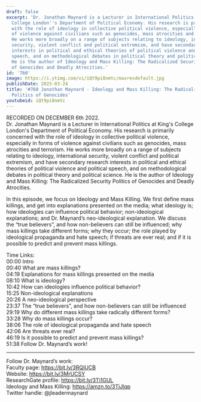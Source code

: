 ```yaml
---
draft: false
excerpt: 'Dr. Jonathan Maynard is a Lecturer in International Politics at King''s
  College London''s Department of Political Economy. His research is primarily concerned
  with the role of ideology in collective political violence, especially in forms
  of violence against civilians such as genocides, mass atrocities and terrorism.
  He works more broadly on a range of subjects relating to ideology, international
  security, violent conflict and political extremism, and have secondary research
  interests in political and ethical theories of political violence and political
  speech, and on methodological debates in political theory and political science.
  He is the author of Ideology and Mass Killing: The Radicalized Security Politics
  of Genocides and Deadly Atrocities.'
id: '760'
image: https://i.ytimg.com/vi/iQt9pi8nmtc/maxresdefault.jpg
publishDate: 2023-03-24
title: '#760 Jonathan Maynard - Ideology and Mass Killing: The Radicalized Security
  Politics of Genocides'
youtubeid: iQt9pi8nmtc
---
```

<div class="timelinks">

RECORDED ON DECEMBER 6th 2022.  
Dr. Jonathan Maynard is a Lecturer in International Politics at King's College London's Department of Political Economy. His research is primarily concerned with the role of ideology in collective political violence, especially in forms of violence against civilians such as genocides, mass atrocities and terrorism. He works more broadly on a range of subjects relating to ideology, international security, violent conflict and political extremism, and have secondary research interests in political and ethical theories of political violence and political speech, and on methodological debates in political theory and political science. He is the author of Ideology and Mass Killing: The Radicalized Security Politics of Genocides and Deadly Atrocities.

In this episode, we focus on Ideology and Mass Killing. We first define mass killings, and get into explanations presented on the media; what ideology is; how ideologies can influence political behavior; non-ideological explanations; and Dr. Maynard’s neo-ideological explanation. We discuss the “true believers”, and how non-believers can still be influenced; why mass killings take different forms; why they occur; the role played by ideological propaganda and hate speech; if threats are ever real; and if it is possible to predict and prevent mass killings.


Time Links:  
<time>00:00</time> Intro  
<time>00:40</time> What are mass killings?  
<time>04:19</time> Explanations for mass killings presented on the media  
<time>08:10</time> What is ideology?  
<time>10:42</time> How can ideologies influence political behavior?  
<time>15:25</time> Non-ideological explanations  
<time>20:26</time> A neo-ideological perspective  
<time>23:37</time> The “true believers”, and how non-believers can still be influenced  
<time>29:19</time> Why do different mass killings take radically different forms?  
<time>33:28</time> Why do mass killings occur?  
<time>38:06</time> The role of ideological propaganda and hate speech  
<time>42:06</time> Are threats ever real?  
<time>46:19</time> Is it possible to predict and prevent mass killings?  
<time>51:38</time> Follow Dr. Maynard’s work!

---

Follow Dr. Maynard’s work:  
Faculty page: https://bit.ly/3RQIUCB  
Website: https://bit.ly/3MrUCSY  
ResearchGate profile: https://bit.ly/3Ti1GUL  
Ideology and Mass Killing: https://amzn.to/3TjJlqp  
Twitter handle: @jleadermaynard
</div>

